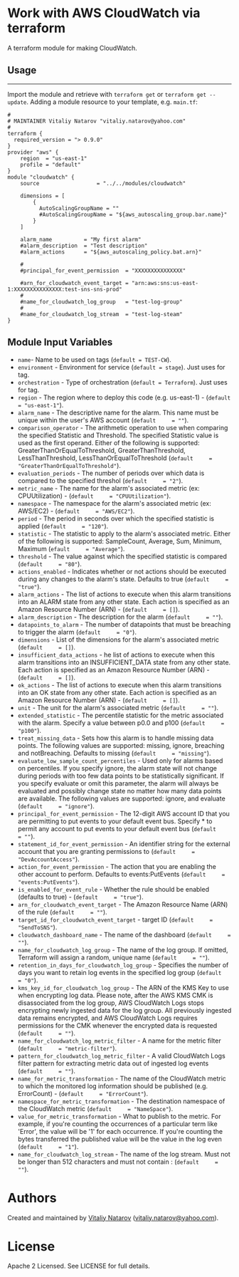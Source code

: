 # Work with AWS CloudWatch via terraform

A terraform module for making CloudWatch.

## Usage
--------

Import the module and retrieve with ```terraform get``` or ```terraform get --update```. Adding a module resource to your template, e.g. `main.tf`:

```
#
# MAINTAINER Vitaliy Natarov "vitaliy.natarov@yahoo.com"
#
terraform {
  required_version = "> 0.9.0"
}
provider "aws" {
    region  = "us-east-1"
    profile = "default"
}
module "cloudwatch" {
    source                  = "../../modules/cloudwatch"

    dimensions = [
        {
          AutoScalingGroupName = ""
          #AutoScalingGroupName = "${aws_autoscaling_group.bar.name}"
        }
    ]

    alarm_name          = "My first alarm"
    #alarm_description  = "Test description"
    #alarm_actions      = "${aws_autoscaling_policy.bat.arn}"

    #
    #principal_for_event_permission  = "XXXXXXXXXXXXXXX"

    #arn_for_cloudwatch_event_target = "arn:aws:sns:us-east-1:XXXXXXXXXXXXXXX:test-sns-sns-prod"
    #
    #name_for_cloudwatch_log_group   = "test-log-group"
    #
    #name_for_cloudwatch_log_stream  = "test-log-steam"
}

```

Module Input Variables
----------------------

- `name`- Name to be used on tags (`default = TEST-CW`).
- `environment` - Environment for service (`default = stage`). Just uses for tag.
- `orchestration` - Type of orchestration (`default = Terraform`). Just uses for tag.
- `region` - The region where to deploy this code (e.g. us-east-1) - (`default     = "us-east-1"`).
- `alarm_name` - The descriptive name for the alarm. This name must be unique within the user's AWS account (`default     = ""`).
- `comparison_operator` - The arithmetic operation to use when comparing the specified Statistic and Threshold. The specified Statistic value is used as the first operand. Either of the following is supported: GreaterThanOrEqualToThreshold, GreaterThanThreshold, LessThanThreshold, LessThanOrEqualToThreshold (`default     = "GreaterThanOrEqualToThreshold"`).
- `evaluation_periods` - The number of periods over which data is compared to the specified threshol (`default     = "2"`).
- `metric_name` - The name for the alarm's associated metric (ex: CPUUtilization) - (`default     = "CPUUtilization"`).
- `namespace` - The namespace for the alarm's associated metric (ex: AWS/EC2) - (`default     = "AWS/EC2"`).
- `period` - The period in seconds over which the specified statistic is applied (`default     = "120"`).
- `statistic` - The statistic to apply to the alarm's associated metric. Either of the following is supported: SampleCount, Average, Sum, Minimum, Maximum (`efault     = "Average"`).
- `threshold` - The value against which the specified statistic is compared (`default     = "80"`).
- `actions_enabled` - Indicates whether or not actions should be executed during any changes to the alarm's state. Defaults to true (`default     = "true"`).
- `alarm_actions` - The list of actions to execute when this alarm transitions into an ALARM state from any other state. Each action is specified as an Amazon Resource Number (ARN) - (`default     = []`).
- `alarm_description` - The description for the alarm (`default     = ""`).
- `datapoints_to_alarm` - The number of datapoints that must be breaching to trigger the alarm (`default     = "0"`).
- `dimensions` - List of the dimensions for the alarm's associated metric (`default     = []`).
- `insufficient_data_actions` - he list of actions to execute when this alarm transitions into an INSUFFICIENT_DATA state from any other state. Each action is specified as an Amazon Resource Number (ARN) - (`default     = []`).
- `ok_actions` - The list of actions to execute when this alarm transitions into an OK state from any other state. Each action is specified as an Amazon Resource Number (ARN) - (`default     = []`).
- `unit` - The unit for the alarm's associated metric (`default     = ""`).
- `extended_statistic` - The percentile statistic for the metric associated with the alarm. Specify a value between p0.0 and p100 (`default     = "p100"`).
- `treat_missing_data` - Sets how this alarm is to handle missing data points. The following values are supported: missing, ignore, breaching and notBreaching. Defaults to missing (`default     = "missing"`).
- `evaluate_low_sample_count_percentiles` - Used only for alarms based on percentiles. If you specify ignore, the alarm state will not change during periods with too few data points to be statistically significant. If you specify evaluate or omit this parameter, the alarm will always be evaluated and possibly change state no matter how many data points are available. The following values are supported: ignore, and evaluate (`default     = "ignore"`).
- `principal_for_event_permission` -  The 12-digit AWS account ID that you are permitting to put events to your default event bus. Specify * to permit any account to put events to your default event bus (`default     = ""`).
- `statement_id_for_event_permission` - An identifier string for the external account that you are granting permissions to (`default     = "DevAccountAccess"`).
- `action_for_event_permission` - The action that you are enabling the other account to perform. Defaults to events:PutEvents (`default     = "events:PutEvents"`).
- `is_enabled_for_event_rule` - Whether the rule should be enabled (defaults to true) - (`default     = "true"`).
- `arn_for_cloudwatch_event_target` -  The Amazon Resource Name (ARN) of the rule (`default     = ""`).
- `target_id_for_cloudwatch_event_target` - target ID (`default     = "SendToSNS"`).
- `cloudwatch_dashboard_name` -  The name of the dashboard (`default     = ""`).
- `name_for_cloudwatch_log_group` - The name of the log group. If omitted, Terraform will assign a random, unique name (`default     = ""`).
- `retention_in_days_for_cloudwatch_log_group` - Specifies the number of days you want to retain log events in the specified log group (`default     = "0"`).
- `kms_key_id_for_cloudwatch_log_group` - The ARN of the KMS Key to use when encrypting log data. Please note, after the AWS KMS CMK is disassociated from the log group, AWS CloudWatch Logs stops encrypting newly ingested data for the log group. All previously ingested data remains encrypted, and AWS CloudWatch Logs requires permissions for the CMK whenever the encrypted data is requested (`default     = ""`).
- `name_for_cloudwatch_log_metric_filter` - A name for the metric filter (`default     = "metric-filter"`).
- `pattern_for_cloudwatch_log_metric_filter` - A valid CloudWatch Logs filter pattern for extracting metric data out of ingested log events (`default     = ""`).
- `name_for_metric_transformation` - The name of the CloudWatch metric to which the monitored log information should be published (e.g. ErrorCount) - (`default     = "ErrorCount"`).
- `namespace_for_metric_transformation` - The destination namespace of the CloudWatch metric (`default     = "NameSpace"`).
- `value_for_metric_transformation` - What to publish to the metric. For example, if you're counting the occurrences of a particular term like 'Error', the value will be '1' for each occurrence. If you're counting the bytes transferred the published value will be the value in the log even (`default     = "1"`).                                                                                    
- `name_for_cloudwatch_log_stream` - The name of the log stream. Must not be longer than 512 characters and must not contain : (`default     = ""`).


Authors
=======

Created and maintained by [Vitaliy Natarov](https://github.com/SebastianUA)
(vitaliy.natarov@yahoo.com).

License
=======

Apache 2 Licensed. See LICENSE for full details.
